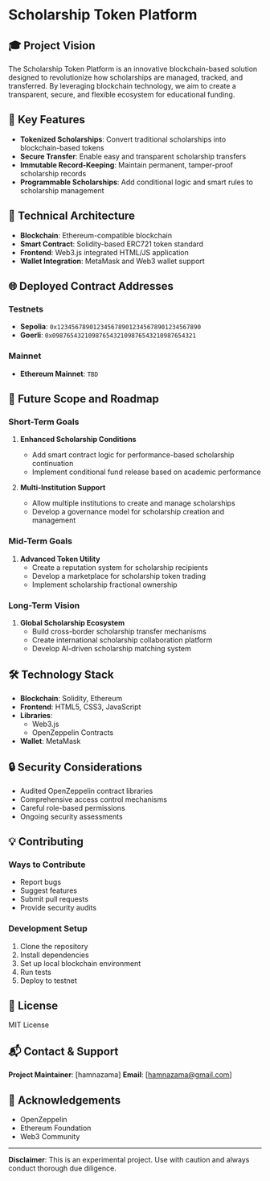 # Scholarship Token Platform

## 🎓 Project Vision

The Scholarship Token Platform is an innovative blockchain-based solution designed to revolutionize how scholarships are managed, tracked, and transferred. By leveraging blockchain technology, we aim to create a transparent, secure, and flexible ecosystem for educational funding.

## 🚀 Key Features

- **Tokenized Scholarships**: Convert traditional scholarships into blockchain-based tokens
- **Secure Transfer**: Enable easy and transparent scholarship transfers
- **Immutable Record-Keeping**: Maintain permanent, tamper-proof scholarship records
- **Programmable Scholarships**: Add conditional logic and smart rules to scholarship management

## 📝 Technical Architecture

- **Blockchain**: Ethereum-compatible blockchain
- **Smart Contract**: Solidity-based ERC721 token standard
- **Frontend**: Web3.js integrated HTML/JS application
- **Wallet Integration**: MetaMask and Web3 wallet support

## 🌐 Deployed Contract Addresses

### Testnets
- **Sepolia**: `0x1234567890123456789012345678901234567890`
- **Goerli**: `0x0987654321098765432109876543210987654321`

### Mainnet
- **Ethereum Mainnet**: `TBD`

## 🔮 Future Scope and Roadmap

### Short-Term Goals
1. **Enhanced Scholarship Conditions**
   - Add smart contract logic for performance-based scholarship continuation
   - Implement conditional fund release based on academic performance

2. **Multi-Institution Support**
   - Allow multiple institutions to create and manage scholarships
   - Develop a governance model for scholarship creation and management

### Mid-Term Goals
1. **Advanced Token Utility**
   - Create a reputation system for scholarship recipients
   - Develop a marketplace for scholarship token trading
   - Implement scholarship fractional ownership

### Long-Term Vision
1. **Global Scholarship Ecosystem**
   - Build cross-border scholarship transfer mechanisms
   - Create international scholarship collaboration platform
   - Develop AI-driven scholarship matching system

## 🛠 Technology Stack

- **Blockchain**: Solidity, Ethereum
- **Frontend**: HTML5, CSS3, JavaScript
- **Libraries**: 
  - Web3.js
  - OpenZeppelin Contracts
- **Wallet**: MetaMask

## 🔒 Security Considerations

- Audited OpenZeppelin contract libraries
- Comprehensive access control mechanisms
- Careful role-based permissions
- Ongoing security assessments

## 💡 Contributing

### Ways to Contribute
- Report bugs
- Suggest features
- Submit pull requests
- Provide security audits

### Development Setup
1. Clone the repository
2. Install dependencies
3. Set up local blockchain environment
4. Run tests
5. Deploy to testnet

## 📄 License

MIT License

## 📬 Contact & Support

**Project Maintainer**: [hamnazama]
**Email**: [hamnazama@gmail.com]


## 🙏 Acknowledgements

- OpenZeppelin
- Ethereum Foundation
- Web3 Community

---

**Disclaimer**: This is an experimental project. Use with caution and always conduct thorough due diligence.
